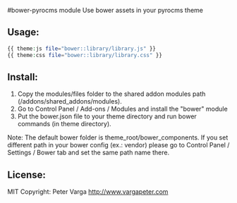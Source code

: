 
#bower-pyrocms module
Use bower assets in your pyrocms theme 

Usage:
-----------
```php
{{ theme:js file="bower::library/library.js" }}
{{ theme:css file="bower::library/library.css" }}
```

Install:
--------
1. Copy the modules/files folder to the shared addon modules path (/addons/shared_addons/modules).
2. Go to Control Panel / Add-ons / Modules and install the "bower" module 
3. Put the bower.json file to your theme directory and run bower commands (in theme directory). 

Note: The default bower folder is theme_root/bower_components. If you set different path in your bower config (ex.: vendor) please go to Control Panel / Settings / Bower tab and set the same path name there.



License: 
---------
MIT
Copyright: Peter Varga http://www.vargapeter.com
